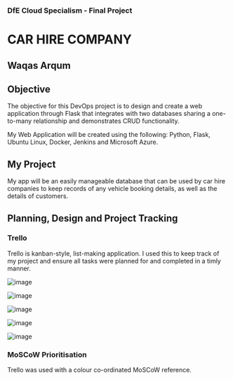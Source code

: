 ### DfE Cloud Specialism - Final Project
# CAR HIRE COMPANY
## Waqas Arqum

## Objective


The objective for this DevOps project is to design and create a web application through Flask that integrates with two databases sharing a one-to-many relationship and demonstrates CRUD functionality.

My Web Application will be created using the following: Python, Flask, Ubuntu Linux, Docker, Jenkins and Microsoft Azure.

## My Project

My app will be an easily manageable database that can be used by car hire companies to keep records of any vehicle booking details, as well as the details of customers.

## Planning, Design and Project Tracking

### Trello

Trello is kanban-style, list-making application. I used this to keep track of my project and ensure all tasks were planned for and completed in a timly manner.

![image](https://user-images.githubusercontent.com/106072502/181854377-0a21c7e9-2caf-4ade-b290-527d2c769505.png)

![image](https://user-images.githubusercontent.com/106072502/181854396-59512bde-1f34-43bc-a493-8d29e011c253.png)

![image](https://user-images.githubusercontent.com/106072502/181854408-8ec7c069-9ad9-485d-9112-9b97facbcde0.png)

![image](https://user-images.githubusercontent.com/106072502/181854420-82bf73b5-8ad4-4f25-b1ef-85d329380bbb.png)

![image](https://user-images.githubusercontent.com/106072502/181854435-0d266c8d-7ef7-4764-9195-d2fb476519f5.png)

### MoSCoW Prioritisation

Trello was used with a colour co-ordinated MoSCoW reference.



